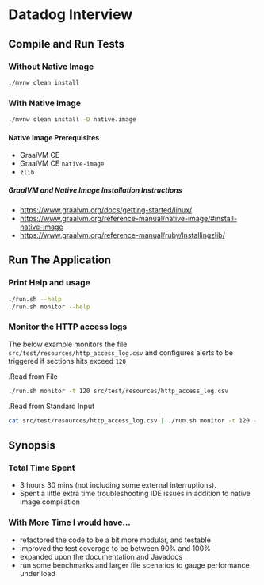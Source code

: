 # Datadog Interview

## Compile and Run Tests

### Without Native Image
```sh
./mvnw clean install
```

### With Native Image
```sh
./mvnw clean install -D native.image
```

#### Native Image Prerequisites
- GraalVM CE
- GraalVM CE `native-image`
- `zlib`

##### GraalVM and Native Image Installation Instructions
- https://www.graalvm.org/docs/getting-started/linux/
- https://www.graalvm.org/reference-manual/native-image/#install-native-image
- https://www.graalvm.org/reference-manual/ruby/Installingzlib/

## Run The Application

### Print Help and usage
```sh
./run.sh --help
./run.sh monitor --help
```

### Monitor the HTTP access logs

The below example monitors the file `src/test/resources/http_access_log.csv` and configures alerts to be 
triggered if sections hits exceed `120`

.Read from File
```sh
./run.sh monitor -t 120 src/test/resources/http_access_log.csv
```

.Read from Standard Input
```sh
cat src/test/resources/http_access_log.csv | ./run.sh monitor -t 120 -
```

## Synopsis

### Total Time Spent
- 3 hours 30 mins (not including some external interruptions).
- Spent a little extra time troubleshooting IDE issues in addition to native image compilation

### With More Time I would have...

- refactored the code to be a bit more modular, and testable 
- improved the test coverage to be between 90% and 100%
- expanded upon the documentation and Javadocs
- run some benchmarks and larger file scenarios to gauge performance under load